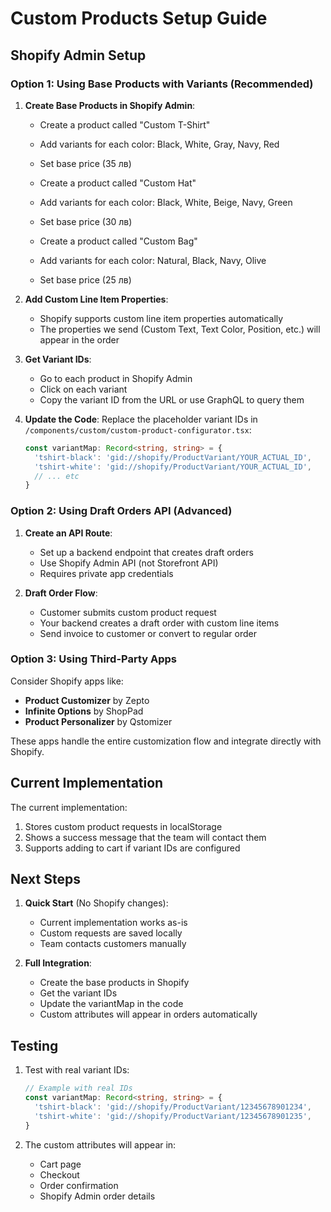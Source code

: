 # Custom Products Setup Guide

## Shopify Admin Setup

### Option 1: Using Base Products with Variants (Recommended)

1. **Create Base Products in Shopify Admin**:
   - Create a product called "Custom T-Shirt"
   - Add variants for each color: Black, White, Gray, Navy, Red
   - Set base price (35 лв)
   
   - Create a product called "Custom Hat"
   - Add variants for each color: Black, White, Beige, Navy, Green
   - Set base price (30 лв)
   
   - Create a product called "Custom Bag"
   - Add variants for each color: Natural, Black, Navy, Olive
   - Set base price (25 лв)

2. **Add Custom Line Item Properties**:
   - Shopify supports custom line item properties automatically
   - The properties we send (Custom Text, Text Color, Position, etc.) will appear in the order

3. **Get Variant IDs**:
   - Go to each product in Shopify Admin
   - Click on each variant
   - Copy the variant ID from the URL or use GraphQL to query them
   
4. **Update the Code**:
   Replace the placeholder variant IDs in `/components/custom/custom-product-configurator.tsx`:
   ```typescript
   const variantMap: Record<string, string> = {
     'tshirt-black': 'gid://shopify/ProductVariant/YOUR_ACTUAL_ID',
     'tshirt-white': 'gid://shopify/ProductVariant/YOUR_ACTUAL_ID',
     // ... etc
   }
   ```

### Option 2: Using Draft Orders API (Advanced)

1. **Create an API Route**:
   - Set up a backend endpoint that creates draft orders
   - Use Shopify Admin API (not Storefront API)
   - Requires private app credentials

2. **Draft Order Flow**:
   - Customer submits custom product request
   - Your backend creates a draft order with custom line items
   - Send invoice to customer or convert to regular order

### Option 3: Using Third-Party Apps

Consider Shopify apps like:
- **Product Customizer** by Zepto
- **Infinite Options** by ShopPad
- **Product Personalizer** by Qstomizer

These apps handle the entire customization flow and integrate directly with Shopify.

## Current Implementation

The current implementation:
1. Stores custom product requests in localStorage
2. Shows a success message that the team will contact them
3. Supports adding to cart if variant IDs are configured

## Next Steps

1. **Quick Start** (No Shopify changes):
   - Current implementation works as-is
   - Custom requests are saved locally
   - Team contacts customers manually

2. **Full Integration**:
   - Create the base products in Shopify
   - Get the variant IDs
   - Update the variantMap in the code
   - Custom attributes will appear in orders automatically

## Testing

1. Test with real variant IDs:
   ```typescript
   // Example with real IDs
   const variantMap: Record<string, string> = {
     'tshirt-black': 'gid://shopify/ProductVariant/12345678901234',
     'tshirt-white': 'gid://shopify/ProductVariant/12345678901235',
   }
   ```

2. The custom attributes will appear in:
   - Cart page
   - Checkout
   - Order confirmation
   - Shopify Admin order details